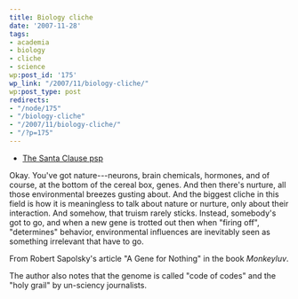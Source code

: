 ```yaml
---
title: Biology cliche
date: '2007-11-28'
tags:
- academia
- biology
- cliche
- science
wp:post_id: '175'
wp_link: "/2007/11/biology-cliche/"
wp:post_type: post
redirects:
- "/node/175"
- "/biology-cliche"
- "/2007/11/biology-cliche/"
- "/?p=175"
---
```


>

>

- [The Santa Clause psp](http://www.iucn-tftsg.org/?the_santa_clause)

Okay. You've got nature---neurons, brain chemicals, hormones, and of course, at the bottom of the cereal box, genes. And then there's nurture, all those environmental breezes gusting about. And the biggest cliche in this field is how it is meaningless to talk about nature or nurture, only about their interaction. And somehow, that truism rarely sticks. Instead, somebody's got to go, and when a new gene is trotted out then when "firing off", "determines" behavior, environmental influences are inevitably seen as something irrelevant that have to go.

From Robert Sapolsky's article "A Gene for Nothing" in the book _Monkeyluv_.

The author also notes that the genome is called "code of codes" and the "holy grail" by un-sciency journalists.
